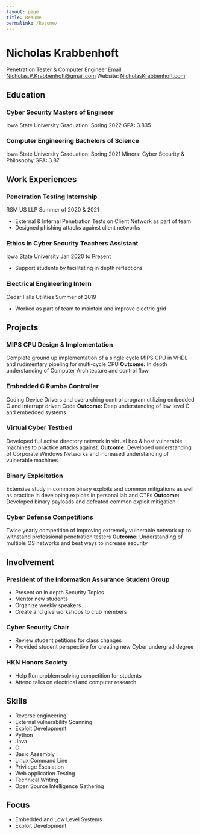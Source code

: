 ```yaml
---
layout: page
title: Resume
permalink: /Resume/
---
```

# **Nicholas** **Krabbenhoft**
Penetration Tester & Computer Engineer
Email: Nicholas.P.Krabbenhoft@gmail.com
Website: [NicholasKrabbenhoft.com](http://NicholasKrabbenhoft.com)

## **Education**

 ### Cyber Security Masters of Engineer
  Iowa State University
  Graduation: Spring 2022
  GPA: 3.835
  
 ### Computer Engineering Bachelors of Science
  Iowa State University
  Graduation: Spring 2021
  Minors: Cyber Security & Philosophy
  GPA: 3.87

## **Work Experiences**

### Penetration Testing Internship
  RSM US LLP
  Summer of 2020 & 2021
  - External & Internal Penetration Tests on Client Network as part of team
  - Designed phishing attacks against client networks
 
 ### Ethics in Cyber Security Teachers Assistant
  Iowa State University
  Jan 2020 to Present
  - Support students by facilitating in depth reflections

### Electrical Engineering Intern
  Cedar Falls Utilities
  Summer of 2019
  - Worked as part of team to maintain and improve electric grid

## **Projects**

 ### MIPS CPU Design & Implementation
  Complete ground up implementation of a single cycle MIPS CPU in VHDL and rudimentary pipeling for multi-cycle CPU
  **Outcome:** In depth understanding of Computer Architecture and control flow

### Embedded C Rumba Controller
  Coding Device Drivers and overarching control program utilizing embedded C and interrupt driven Code
  **Outcome:** Deep understanding of low level C and embedded systems
  
 ### Virtual Cyber Testbed
  Developed full active directory network in virtual box & host vulnerable machines to practice attacks against.
  **Outcome:** Developed understanding of Corporate Windows Networks and increased understanding of vulnerable machines
  
 ### Binary Exploitation
  Extensive study in common binary exploits and common mitigations as well as practice in developing exploits in personal lab and CTFs
  **Outcome:** Developed binary payloads and defeated common exploit mitigation
  
 ### Cyber Defense Competitions
  Twice yearly competition of improving extremely vulnerable network up to withstand professional penetration testers
  **Outcome:** Understanding of multiple OS networks and best ways to increase security

## **Involvement**

 ### President of the Information Assurance Student Group
  - Present on in depth Security Topics
  - Mentor new students
  - Organize weekly speakers
  - Create and give workshops to club members

 ### Cyber Security Chair
  - Review student petitions for class changes
  - Provided student perspective for creating new Cyber undergrad degree

 ### HKN Honors Society
  - Help Run problem solving competition for students
  - Attend talks on electrical and computer research

## **Skills**
  - Reverse engineering
  - External vulnerability Scanning
  - Exploit Development
  - Python
  - Java
  - C
  - Basic Assembly
  - Linux Command Line
  - Privilege Escalation
  - Web application Testing
  - Technical Writing
  - Open Source Intelligence Gathering

## **Focus**
  - Embedded and Low Level Systems
  - Exploit Development
